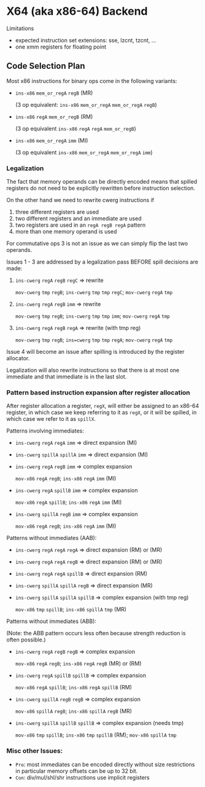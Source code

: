 # X64 (aka x86-64) Backend

Limitations

* expected instruction set extensions: sse, lzcnt, tzcnt, ...
* one xmm registers for floating point 

## Code Selection Plan

Most x86 instructions for binary ops come in the following variants:

* `ins-x86` `mem_or_regA` `regB` (MR)

   (3 op equivalent: `ins-x86` `mem_or_regA` `mem_or_regA` `regB`)
* `ins-x86` `regA` `mem_or_regB` (RM) 

   (3 op equivalent `ins-x86` `regA` `regA` `mem_or_regB`)
* `ins-x86` `mem_or_regA` `imm` (MI)

   (3 op equivalent `ins-x86` `mem_or_regA` `mem_or_regA` `imm`)
   

### Legalization

The fact that memory operands can be directly encoded means that spilled 
registers do not need to be explicitly rewritten before instruction selection.

On the other hand we need to rewrite cwerg instructions if
1. three different registers are used
2. two different registers and an immediate are used
3. two registers are used in an `regA regB regA` pattern 
4. more than one memory operand is used

For commutative ops 3 is not an issue as we can simply flip the last two operands.

Issues 1 - 3 are addressed by a legalization pass BEFORE spill decisions are made:
1. `ins-cwerg` `regA` `regB` `regC` => rewrite

   `mov-cwerg` `tmp` `regB`; `ins-cwerg` `tmp` `tmp` `regC`; `mov-cwerg` `regA` `tmp`
2. `ins-cwerg` `regA` `regB` `imm` => rewrite

   `mov-cwerg` `tmp` `regB`;  `ins-cwerg` `tmp` `tmp` `imm`; `mov-cwerg` `regA` `tmp`
3. `ins-cwerg` `regA` `regB` `regA` => rewrite (with tmp reg)

    `mov-cwerg` `tmp` `regB`; `ins=cwerg` `tmp` `tmp` `regA`; `mov-cwerg` `regA` `tmp`


Issue 4 will become an issue after spilling is introduced by the register allocator.

Legalization will also rewrite instructions so that there is at most one immediate
and that immediate is in the last slot. 

### Pattern based instruction expansion after register allocation

After register allocation a register, `regX`, will either be assigned to an x86-64 
register, in which case we keep referring to  it as `regX`, or it will be spilled, 
in which case we refer to it as `spillX`.


Patterns involving immediates:

* `ins-cwerg` `regA` `regA` `imm` => direct expansion (MI)
* `ins-cwerg` `spillA` `spillA` `imm` => direct expansion (MI)
* `ins-cwerg` `regA` `regB` `imm` => complex expansion 

  `mov-x86` `regA` `regB`; `ins-x86` `regA` `imm` (MI)

* `ins-cwerg` `regA` `spillB` `imm` => complex expansion 

   `mov-x86` `regA` `spillB`; `ins-x86` `regA` `imm` (MI)
   
* `ins-cwerg` `spillA` `regB` `imm` => complex expansion 

  `mov-x86` `regA` `regB`; `ins-x86` `regA` `imm` (MI)


Patterns without immediates (AAB):


* `ins-cwerg` `regA` `regA` `regA` => direct expansion (RM) or (MR)
* `ins-cwerg` `regA` `regA` `regB` => direct expansion (RM) or (MR)
* `ins-cwerg` `regA` `regA` `spillB` => direct expansion (RM)
* `ins-cwerg` `spillA` `spillA` `regB` => direct expansion (MR)
* `ins-cwerg` `spillA` `spillA` `spillB` => complex expansion (with tmp reg)
 
   `mov-x86` `tmp` `spillB`; `ins-x86` `spillA` `tmp` (MR)

Patterns without immediates (ABB):

(Note: the ABB pattern occurs less often because strength reduction is often possible.)

* `ins-cwerg` `regA` `regB` `regB` => complex expansion 
  
  `mov-x86` `regA` `regB`; `ins-x86` `regA` `regB` (MR) or (RM)

* `ins-cwerg` `regA` `spillB` `spillB` => complex expansion
  
  `mov-x86` `regA` `spillB`; `ins-x86` `regA` `spillB` (RM)

* `ins-cwerg` `spillA` `regB` `regB` => complex expansion

  `mov-x86` `spillA` `regB`; `ins-x86` `spillA` `regB` (MR)
 
* `ins-cwerg` `spillA` `spillB` `spillB` => complex expansion (needs tmp)
   
   `mov-x86` `tmp` `spillB`; `ins-x86` `tmp` `spillB` (RM); `mov-x86` `spillA` `tmp`


### Misc other Issues:

* `Pro`: most immediates can be encoded directly without size restrictions
         in particular memory offsets can be up to 32 bit.
* `Con`: div/mul/shl/shr instructions use implicit registers

